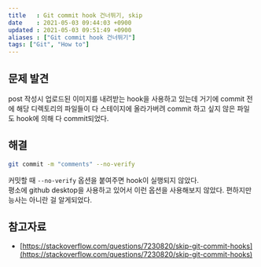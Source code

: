 ```yaml
---
title   : Git commit hook 건너뛰기, skip 
date    : 2021-05-03 09:44:03 +0900
updated : 2021-05-03 09:51:49 +0900
aliases : ["Git commit hook 건너뛰기"]
tags: ["Git", "How to"]
---
```

## 문제 발견  
post 작성시 업로드된 이미지를 내려받는 hook을 사용하고 있는데 거기에 commit 전에 해당 디렉토리의 파일들이 다 스테이지에 올라가버려 commit 하고 싶지 않은 파일도 hook에 의해 다 commit되었다. 

## 해결
```bash
git commit -m "comments" --no-verify
```  
커밋할 때 `--no-verify` 옵션을 붙여주면 hook이 실행되지 않았다.  
평소에 github desktop을 사용하고 있어서 이런 옵션을 사용해보지 않았다. 편하지만 능사는 아니란 걸 알게되었다.

## 참고자료 
- [https://stackoverflow.com/questions/7230820/skip-git-commit-hooks](https://stackoverflow.com/questions/7230820/skip-git-commit-hooks)
